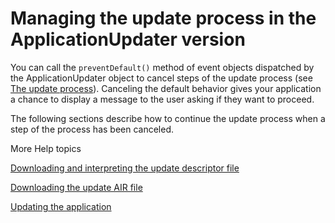 # Managing the update process in the ApplicationUpdater version

You can call the `preventDefault()` method of event objects dispatched by the
ApplicationUpdater object to cancel steps of the update process (see
[The update process](WSDB4AA835-A13F-40f1-AB5C-610EE25BCDE1.html)). Canceling
the default behavior gives your application a chance to display a message to the
user asking if they want to proceed.

The following sections describe how to continue the update process when a step
of the process has been canceled.

More Help topics

[Downloading and interpreting the update descriptor file](WS5C59C356-723D-4dcb-8979-79122CBA7760.html)

[Downloading the update AIR file](WSCD426493-1D2D-4726-81AB-1245F4081B3A.html)

[Updating the application](WS5F581384-D0C7-4f52-9FF4-EC7A7E94DC65.html)
